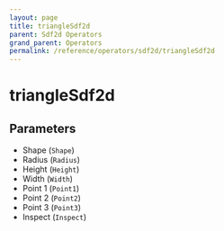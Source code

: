 ```yaml
---
layout: page
title: triangleSdf2d
parent: Sdf2d Operators
grand_parent: Operators
permalink: /reference/operators/sdf2d/triangleSdf2d
---
```


# triangleSdf2d

## Parameters

* Shape (`Shape`)
* Radius (`Radius`)
* Height (`Height`)
* Width (`Width`)
* Point 1 (`Point1`)
* Point 2 (`Point2`)
* Point 3 (`Point3`)
* Inspect (`Inspect`)
